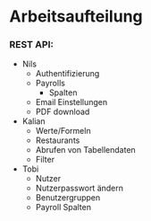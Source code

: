 # Arbeitsaufteilung
### REST API:
 - Nils
	 - Authentifizierung
	 - Payrolls
		 - Spalten
	 - Email Einstellungen
	 - PDF download
 - Kalian
	 - Werte/Formeln
	 - Restaurants
	 - Abrufen von Tabellendaten
	 - Filter
 - Tobi
	 - Nutzer
	 - Nutzerpasswort ändern
	 - Benutzergruppen
	 - Payroll Spalten
